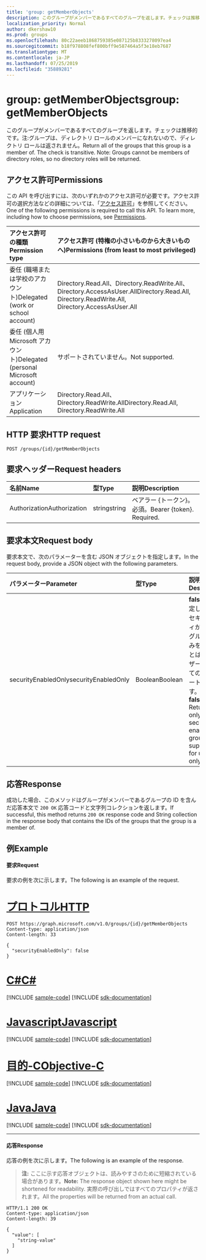 ```yaml
---
title: 'group: getMemberObjects'
description: このグループがメンバーであるすべてのグループを返します。チェックは推移的です。注:グループは、ディレクトリ ロールのメンバーになれないので、ディレクトリ ロールは返されません。
localization_priority: Normal
author: dkershaw10
ms.prod: groups
ms.openlocfilehash: 80c22aeeb1868759385e087125b8333278097ea4
ms.sourcegitcommit: b18f978808fef800bff9e587464a5f3e18eb7687
ms.translationtype: MT
ms.contentlocale: ja-JP
ms.lasthandoff: 07/25/2019
ms.locfileid: "35889281"
---
```

# <a name="group-getmemberobjects"></a><span data-ttu-id="c19af-105">group: getMemberObjects</span><span class="sxs-lookup"><span data-stu-id="c19af-105">group: getMemberObjects</span></span>
<span data-ttu-id="c19af-p102">このグループがメンバーであるすべてのグループを返します。チェックは推移的です。注:グループは、ディレクトリ ロールのメンバーになれないので、ディレクトリ ロールは返されません。</span><span class="sxs-lookup"><span data-stu-id="c19af-p102">Return all of the groups that this group is a member of. The check is transitive. Note: Groups cannot be members of directory roles, so no directory roles will be returned.</span></span>

## <a name="permissions"></a><span data-ttu-id="c19af-109">アクセス許可</span><span class="sxs-lookup"><span data-stu-id="c19af-109">Permissions</span></span>
<span data-ttu-id="c19af-p103">この API を呼び出すには、次のいずれかのアクセス許可が必要です。アクセス許可の選択方法などの詳細については、「[アクセス許可](/graph/permissions-reference)」を参照してください。</span><span class="sxs-lookup"><span data-stu-id="c19af-p103">One of the following permissions is required to call this API. To learn more, including how to choose permissions, see [Permissions](/graph/permissions-reference).</span></span>

|<span data-ttu-id="c19af-112">アクセス許可の種類</span><span class="sxs-lookup"><span data-stu-id="c19af-112">Permission type</span></span>      | <span data-ttu-id="c19af-113">アクセス許可 (特権の小さいものから大きいものへ)</span><span class="sxs-lookup"><span data-stu-id="c19af-113">Permissions (from least to most privileged)</span></span>              |
|:--------------------|:---------------------------------------------------------|
|<span data-ttu-id="c19af-114">委任 (職場または学校のアカウント)</span><span class="sxs-lookup"><span data-stu-id="c19af-114">Delegated (work or school account)</span></span> | <span data-ttu-id="c19af-115">Directory.Read.All、Directory.ReadWrite.All、Directory.AccessAsUser.All</span><span class="sxs-lookup"><span data-stu-id="c19af-115">Directory.Read.All, Directory.ReadWrite.All, Directory.AccessAsUser.All</span></span>    |
|<span data-ttu-id="c19af-116">委任 (個人用 Microsoft アカウント)</span><span class="sxs-lookup"><span data-stu-id="c19af-116">Delegated (personal Microsoft account)</span></span> | <span data-ttu-id="c19af-117">サポートされていません。</span><span class="sxs-lookup"><span data-stu-id="c19af-117">Not supported.</span></span>    |
|<span data-ttu-id="c19af-118">アプリケーション</span><span class="sxs-lookup"><span data-stu-id="c19af-118">Application</span></span> | <span data-ttu-id="c19af-119">Directory.Read.All、Directory.ReadWrite.All</span><span class="sxs-lookup"><span data-stu-id="c19af-119">Directory.Read.All, Directory.ReadWrite.All</span></span> |

## <a name="http-request"></a><span data-ttu-id="c19af-120">HTTP 要求</span><span class="sxs-lookup"><span data-stu-id="c19af-120">HTTP request</span></span>
<!-- { "blockType": "ignored" } -->
```http
POST /groups/{id}/getMemberObjects
```

## <a name="request-headers"></a><span data-ttu-id="c19af-121">要求ヘッダー</span><span class="sxs-lookup"><span data-stu-id="c19af-121">Request headers</span></span>
| <span data-ttu-id="c19af-122">名前</span><span class="sxs-lookup"><span data-stu-id="c19af-122">Name</span></span>       | <span data-ttu-id="c19af-123">型</span><span class="sxs-lookup"><span data-stu-id="c19af-123">Type</span></span> | <span data-ttu-id="c19af-124">説明</span><span class="sxs-lookup"><span data-stu-id="c19af-124">Description</span></span>|
|:---------------|:--------|:----------|
| <span data-ttu-id="c19af-125">Authorization</span><span class="sxs-lookup"><span data-stu-id="c19af-125">Authorization</span></span>  | <span data-ttu-id="c19af-126">string</span><span class="sxs-lookup"><span data-stu-id="c19af-126">string</span></span>  | <span data-ttu-id="c19af-p104">ベアラー {トークン}。必須。</span><span class="sxs-lookup"><span data-stu-id="c19af-p104">Bearer {token}. Required.</span></span> |

## <a name="request-body"></a><span data-ttu-id="c19af-129">要求本文</span><span class="sxs-lookup"><span data-stu-id="c19af-129">Request body</span></span>
<span data-ttu-id="c19af-130">要求本文で、次のパラメーターを含む JSON オブジェクトを指定します。</span><span class="sxs-lookup"><span data-stu-id="c19af-130">In the request body, provide a JSON object with the following parameters.</span></span>

| <span data-ttu-id="c19af-131">パラメーター</span><span class="sxs-lookup"><span data-stu-id="c19af-131">Parameter</span></span>    | <span data-ttu-id="c19af-132">型</span><span class="sxs-lookup"><span data-stu-id="c19af-132">Type</span></span>   |<span data-ttu-id="c19af-133">説明</span><span class="sxs-lookup"><span data-stu-id="c19af-133">Description</span></span>|
|:---------------|:--------|:----------|
|<span data-ttu-id="c19af-134">securityEnabledOnly</span><span class="sxs-lookup"><span data-stu-id="c19af-134">securityEnabledOnly</span></span>|<span data-ttu-id="c19af-135">Boolean</span><span class="sxs-lookup"><span data-stu-id="c19af-135">Boolean</span></span>| <span data-ttu-id="c19af-p105">**false** に設定します。セキュリティが有効なグループのみを返すことは、ユーザーに対してのみサポートされます。</span><span class="sxs-lookup"><span data-stu-id="c19af-p105">Set to **false**. Returning only security-enabled groups is supported for users only.</span></span>|

## <a name="response"></a><span data-ttu-id="c19af-138">応答</span><span class="sxs-lookup"><span data-stu-id="c19af-138">Response</span></span>
<span data-ttu-id="c19af-139">成功した場合、このメソッドはグループがメンバーであるグループの ID を含んだ応答本文で `200 OK` 応答コードと文字列コレクションを返します。</span><span class="sxs-lookup"><span data-stu-id="c19af-139">If successful, this method returns `200 OK` response code and String collection in the response body that contains the IDs of the groups that the group is a member of.</span></span>

## <a name="example"></a><span data-ttu-id="c19af-140">例</span><span class="sxs-lookup"><span data-stu-id="c19af-140">Example</span></span>
#### <a name="request"></a><span data-ttu-id="c19af-141">要求</span><span class="sxs-lookup"><span data-stu-id="c19af-141">Request</span></span>
<span data-ttu-id="c19af-142">要求の例を次に示します。</span><span class="sxs-lookup"><span data-stu-id="c19af-142">The following is an example of the request.</span></span>

# <a name="httptabhttp"></a>[<span data-ttu-id="c19af-143">プロトコル</span><span class="sxs-lookup"><span data-stu-id="c19af-143">HTTP</span></span>](#tab/http)
<!-- {
  "blockType": "request",
  "name": "group_getmemberobjects"
}-->
```http
POST https://graph.microsoft.com/v1.0/groups/{id}/getMemberObjects
Content-type: application/json
Content-length: 33

{
  "securityEnabledOnly": false
}
```
# <a name="ctabcsharp"></a>[<span data-ttu-id="c19af-144">C#</span><span class="sxs-lookup"><span data-stu-id="c19af-144">C#</span></span>](#tab/csharp)
[!INCLUDE [sample-code](../includes/snippets/csharp/group-getmemberobjects-csharp-snippets.md)]
[!INCLUDE [sdk-documentation](../includes/snippets/snippets-sdk-documentation-link.md)]

# <a name="javascripttabjavascript"></a>[<span data-ttu-id="c19af-145">Javascript</span><span class="sxs-lookup"><span data-stu-id="c19af-145">Javascript</span></span>](#tab/javascript)
[!INCLUDE [sample-code](../includes/snippets/javascript/group-getmemberobjects-javascript-snippets.md)]
[!INCLUDE [sdk-documentation](../includes/snippets/snippets-sdk-documentation-link.md)]

# <a name="objective-ctabobjc"></a>[<span data-ttu-id="c19af-146">目的-C</span><span class="sxs-lookup"><span data-stu-id="c19af-146">Objective-C</span></span>](#tab/objc)
[!INCLUDE [sample-code](../includes/snippets/objc/group-getmemberobjects-objc-snippets.md)]
[!INCLUDE [sdk-documentation](../includes/snippets/snippets-sdk-documentation-link.md)]

# <a name="javatabjava"></a>[<span data-ttu-id="c19af-147">Java</span><span class="sxs-lookup"><span data-stu-id="c19af-147">Java</span></span>](#tab/java)
[!INCLUDE [sample-code](../includes/snippets/java/group-getmemberobjects-java-snippets.md)]
[!INCLUDE [sdk-documentation](../includes/snippets/snippets-sdk-documentation-link.md)]

---


#### <a name="response"></a><span data-ttu-id="c19af-148">応答</span><span class="sxs-lookup"><span data-stu-id="c19af-148">Response</span></span>
<span data-ttu-id="c19af-149">応答の例を次に示します。</span><span class="sxs-lookup"><span data-stu-id="c19af-149">The following is an example of the response.</span></span>
><span data-ttu-id="c19af-150">**注:** ここに示す応答オブジェクトは、読みやすさのために短縮されている場合があります。</span><span class="sxs-lookup"><span data-stu-id="c19af-150">**Note:** The response object shown here might be shortened for readability.</span></span> <span data-ttu-id="c19af-151">実際の呼び出しではすべてのプロパティが返されます。</span><span class="sxs-lookup"><span data-stu-id="c19af-151">All the properties will be returned from an actual call.</span></span>
<!-- {
  "blockType": "response",
  "truncated": true,
  "@odata.type": "string",
  "isCollection": true
} -->
```http
HTTP/1.1 200 OK
Content-type: application/json
Content-length: 39

{
  "value": [
    "string-value"
  ]
}
```

<!-- uuid: 8fcb5dbc-d5aa-4681-8e31-b001d5168d79
2015-10-25 14:57:30 UTC -->
<!-- {
  "type": "#page.annotation",
  "description": "group: getMemberObjects",
  "keywords": "",
  "section": "documentation",
  "tocPath": "",
  "suppressions": [
  ]
}-->
